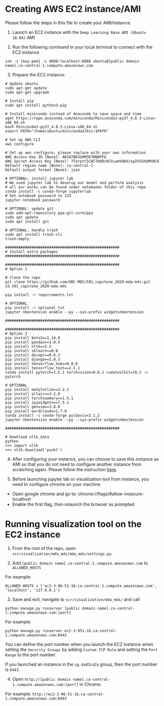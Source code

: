 # Creating AWS EC2 instance/AMI

Please follow the steps in this file to create your AMI/instance.

1. Launch an EC2 instance with the `Deep Learning Base AMI (Ubuntu 18.04)` AMI

2. Run the following command in your local terminal to connect with the EC2 instance

```
ssh -i [key.pem] -L 8888:localhost:8888 ubuntu@[public domain name].ca-central-1.compute.amazonaws.com
```

3. Prepare the EC2 instance:

```
# Update ubuntu
sudo apt-get update
sudo apt-get upgrade

# Install pip
sudo apt install python3-pip

# Install miniconda instead of Anaconda to save space and time
wget https://repo.anaconda.com/miniconda/Miniconda3-py37_4.8.3-Linux-x86_64.sh
bash Miniconda3-py37_4.8.3-Linux-x86_64.sh
export PATH="/home/ubuntu/miniconda3/bin:$PATH"

# Set up AWS CLI
aws configure

# Set up aws configure, please replace with your own information
AWS Access Key ID [None]: AKIATB63UHM3KTWNDPFG
AWS Secret Access Key [None]: 7TarprC5CWlTHdOcNJ1LwmV80d/spZV5ShbMhRCO
Default region name [None]: ca-central-1
Default output format [None]: json

# OPTIONAL: install jupyter lab 
# We used jupyter lab to develop our model and perform analysis
# all our works can be found under notebooks folder of this repo
conda install -c conda-forge jupyterlab
# Set notebook password to 123
jupyter notebook password

# OPTIONAL: update git
sudo add-apt-repository ppa:git-core/ppa 
sudo apt update
sudo apt install git

# OPTIONAL: handle trash
sudo apt install trash-cli
trash-empty

####################################################
# Install extra packages 
####################################################

####################################################
# Option 1

# Clone the repo 
git clone https://github.com/UBC-MDS/591_capstone_2020-mda-mds.git
cd 591_capstone_2020-mda-mds

pip install -r requirements.txt

# OPTIONAL
pip install -r optional.txt
jupyter nbextension enable --py --sys-prefix widgetsnbextension

####################################################

####################################################
# Option 2
pip install boto3==1.14.9
pip install pandas==1.0.5
pip install nltk==3.5
pip install sklearn==0.0
pip install docopt==0.6.2
pip install django==3.0.3
pip install tensorflow_hub==0.8.0
pip install tensorflow_text==2.2.1
conda install pytorch=1.5.1 torchvision=0.6.1 cudatoolkit=10.2 -c pytorch

# OPTIONAL
pip install matplotlib==3.2.2
pip install altair==3.2.0
pip install torchsummary==1.5.1
pip install ipywidgets==7.5.1
pip install gensim==3.8.0
pip install wordcloud==1.7.0
conda install -c conda-forge pyldavis=2.1.2
jupyter nbextension enable --py --sys-prefix widgetsnbextension

####################################################

# Download nltk_data
python
>>> import nltk
>>> nltk.download('punkt')
```
4. After configuring your instance, you can choose to save this instance as AMI so that you do not need to configure another instance from scratching again. Please follow the instruction [here](https://docs.aws.amazon.com/toolkit-for-visual-studio/latest/user-guide/tkv-create-ami-from-instance.html).

5. Before launching jupyter lab or visualization tool from instance, you need to configure chrome on your machine.
  - Open google chrome and go to: chrome://flags/#allow-insecure-localhost
  - Enable the first flag, then relaunch the browser as prompted


# Running visualization tool on the EC2 instance

1. From the root of the repo, open `scr/visualization/mda_mds/mda_mds/settings.py`.

2. Add `[public domain name].ca-central-1.compute.amazonaws.com` to `ALLOWED_HOSTS`

For example:

```
ALLOWED_HOSTS = ['ec2-3-96-51-16.ca-central-1.compute.amazonaws.com', 'localhost', '127.0.0.1']
```

3. Save and exit, navigate to `scr/visualization/mda_mds/` and call

```
python manage.py runserver [public domain name].ca-central-1.compute.amazonaws.com:[port]
```

For example:

```
python manage.py runserver ec2-3-951-16.ca-central-1.compute.amazonaws.com:8443
```

You can define the port number when you launch the EC2 instance when setting the `Security Groups` by adding `Custom TCP Rule` and setting the `Port Range` to the port number.

If you launched an instance in the `sg-4a03c42a` group, then the port number is `8443`.

4. Open `http://[public domain name].ca-central-1.compute.amazonaws.com:[port]` in Chrome.

For example: `http://ec2-3-96-51-16.ca-central-1.compute.amazonaws.com:8443`
